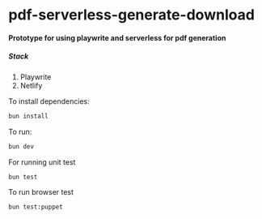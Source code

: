# pdf-serverless-generate-download

#### Prototype for using playwrite and serverless for pdf generation

##### Stack

1. Playwrite
2. Netlify

To install dependencies:

```bash
bun install
```

To run:

```bash
bun dev


```

For running unit test

```sh
bun test
```

To run browser test

```sh
bun test:puppet
```
